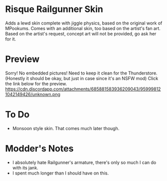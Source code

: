 # Risque Railgunner Skin
Adds a lewd skin complete with jiggle physics, based on the original work of MPookums. Comes with an additional skin, too based on the artist's fan art.
Based on the artist's request, concept art will not be provided, go ask her for it.

# Preview
Sorry! No embedded pictures! Need to keep it clean for the Thunderstore. (Honestly it should be okay, but just in case since it's an NSFW mod) Click the link below for the preview.
https://cdn.discordapp.com/attachments/685881583936209043/959998121042149426/unknown.png

# To Do
- Monsoon style skin. That comes much later though.

# Modder's Notes
- I absolutely hate Railgunner's armature, there's only so much I can do with its jank.
- I spent much longer than I should have on this.